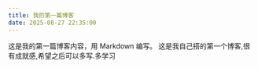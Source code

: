 ```yaml
---
title: 我的第一篇博客
date: 2025-08-27 22:35:00
---
```


这是我的第一篇博客内容，用 Markdown 编写。
这是我自己搭的第一个博客,很有成就感,希望之后可以多写.多学习

